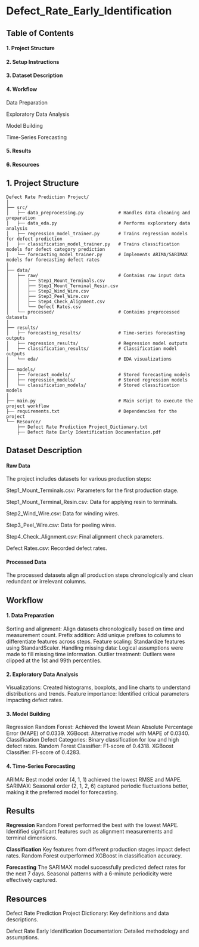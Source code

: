 # Defect_Rate_Early_Identification


## Table of Contents
#### 1. Project Structure
#### 2. Setup Instructions
#### 3. Dataset Description
#### 4. Workflow
  Data Preparation
  
  Exploratory Data Analysis
  
  Model Building
  
  Time-Series Forecasting
  
#### 5. Results
#### 6. Resources

## 1. Project Structure
    Defect Rate Prediction Project/
    │
    ├── src/
    │   ├── data_preprocessing.py             # Handles data cleaning and preparation
    │   ├── data_eda.py                       # Performs exploratory data analysis
    │   ├── regression_model_trainer.py       # Trains regression models for defect prediction
    │   ├── classification_model_trainer.py   # Trains classification models for defect category prediction
    │   └── forecasting_model_trainer.py      # Implements ARIMA/SARIMAX models for forecasting defect rates
    │
    ├── data/
    │   ├── raw/                              # Contains raw input data
    │   │   ├── Step1_Mount_Terminals.csv
    │   │   ├── Step1_Mount_Terminal_Resin.csv
    │   │   ├── Step2_Wind_Wire.csv
    │   │   ├── Step3_Peel_Wire.csv
    │   │   ├── Step4_Check_Alignment.csv
    │   │   └── Defect Rates.csv
    │   └── processed/                        # Contains preprocessed datasets
    │
    ├── results/
    │   ├── forecasting_results/              # Time-series forecasting outputs
    │   ├── regression_results/               # Regression model outputs
    │   ├── classification_results/           # Classification model outputs
    │   └── eda/                              # EDA visualizations
    │
    ├── models/
    │   ├── forecast_models/                  # Stored forecasting models
    │   ├── regression_models/                # Stored regression models
    │   └── classification_models/            # Stored classification models
    │
    ├── main.py                               # Main script to execute the project workflow
    ├── requirements.txt                      # Dependencies for the project
    └── Resource/
        ├── Defect Rate Prediction Project_Dictionary.txt
        ├── Defect Rate Early Identification Documentation.pdf


## Dataset Description

#### Raw Data

The project includes datasets for various production steps:

Step1_Mount_Terminals.csv: Parameters for the first production stage.

Step1_Mount_Terminal_Resin.csv: Data for applying resin to terminals.

Step2_Wind_Wire.csv: Data for winding wires.

Step3_Peel_Wire.csv: Data for peeling wires.

Step4_Check_Alignment.csv: Final alignment check parameters.

Defect Rates.csv: Recorded defect rates.

#### Processed Data
The processed datasets align all production steps chronologically and clean redundant or irrelevant columns.

## Workflow

#### 1. Data Preparation
Sorting and alignment: Align datasets chronologically based on time and measurement count.
Prefix addition: Add unique prefixes to columns to differentiate features across steps.
Feature scaling: Standardize features using StandardScaler.
Handling missing data: Logical assumptions were made to fill missing time information.
Outlier treatment: Outliers were clipped at the 1st and 99th percentiles.

#### 2. Exploratory Data Analysis
Visualizations: Created histograms, boxplots, and line charts to understand distributions and trends.
Feature importance: Identified critical parameters impacting defect rates.
#### 3. Model Building
Regression
Random Forest: Achieved the lowest Mean Absolute Percentage Error (MAPE) of 0.0339.
XGBoost: Alternative model with MAPE of 0.0340.
Classification
Defect Categories: Binary classification for low and high defect rates.
Random Forest Classifier: F1-score of 0.4318.
XGBoost Classifier: F1-score of 0.4283.
#### 4. Time-Series Forecasting
ARIMA: Best model order (4, 1, 1) achieved the lowest RMSE and MAPE.
SARIMAX: Seasonal order (2, 1, 2, 6) captured periodic fluctuations better, making it the preferred model for forecasting.

## Results
**Regression**
Random Forest performed the best with the lowest MAPE.
Identified significant features such as alignment measurements and terminal dimensions.

**Classification**
Key features from different production stages impact defect rates.
Random Forest outperformed XGBoost in classification accuracy.

**Forecasting**
The SARIMAX model successfully predicted defect rates for the next 7 days.
Seasonal patterns with a 6-minute periodicity were effectively captured.
## Resources
Defect Rate Prediction Project Dictionary: Key definitions and data descriptions.

Defect Rate Early Identification Documentation: Detailed methodology and assumptions.
